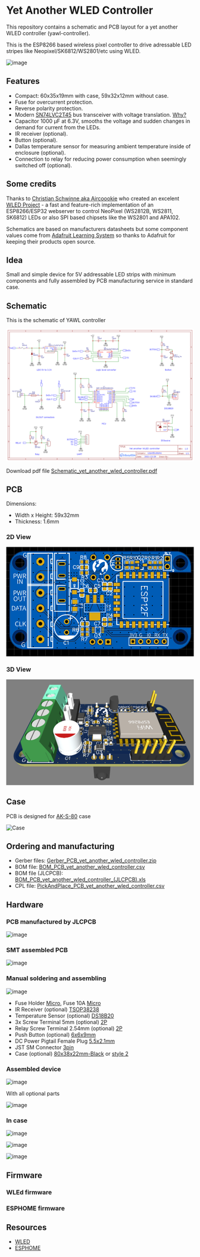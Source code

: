 # Yet Another WLED Controller
This repository contains a schematic and PCB layout for a yet another WLED controller (yawl-controller).

This is the ESP8266 based wireless pixel controller to drive adressable LED stripes like Neopixel/SK6812/WS2801/etc using WLED.

![image](https://user-images.githubusercontent.com/4923679/147882398-36ba8136-6c3f-4c54-94ed-6fc7eff5c155.png)

## Features
 - Compact: 60x35x19mm with case, 59x32x12mm  without case.
 - Fuse for overcurrent protection.
 - Reverse polarity protection.
 - Modern [SN74LVC2T45](https://www.ti.com/product/SN74LVC2T45) bus transceiver with voltage translation. [Why?](level-shifter.md)
 - Capacitor 1000 µF at 6.3V, smooths the voltage and sudden changes in demand for current from the LEDs.
 - IR receiver (optional).
 - Button (optional).
 - Dallas temperature sensor for measuring ambient temperature inside of enclosure (optional).
 - Connection to relay for reducing power consumption when seemingly switched off (optional).


## Some credits

Thanks to [Christian Schwinne aka Aircoookie](https://github.com/Aircoookie) who created an excelent [WLED Project](https://github.com/Aircoookie/WLED) - a fast and feature-rich implementation of an ESP8266/ESP32 webserver to control NeoPixel (WS2812B, WS2811, SK6812) LEDs or also SPI based chipsets like the WS2801 and APA102.

Schematics are based on manufacturers datasheets but some component values come from [Adafruit Learning System](https://learn.adafruit.com/) so thanks to Adafruit for keeping their products open source.

## Idea

Small and simple device for 5V addressable LED strips with minimum components and fully assembled by PCB manufacturing service in standard case.

## Schematic

This is the schematic of YAWL controller

![Schematic](schematic/Schematic_yet_another_wled_controller.png)

Download pdf file [Schematic_yet_another_wled_controller.pdf](Schematic_yet_another_wled_controller..pdf)

## PCB 
Dimensions: 
 - Width x Height: 59x32mm
 - Thickness: 1.6mm
 
### 2D View
![2D View](images/yawl-controller-2D-top.png)

### 3D View
![3D View](images/yawl-controller-3D.png)

## Case

PCB is designed for [AK-S-80](datasheets/AK-S-80.pdf) case

![Case](https://user-images.githubusercontent.com/4923679/147881432-e5d43037-fedc-42a0-b894-20ac5c828562.png)

## Ordering and manufacturing

 - Gerber files: [Gerber_PCB_yet_another_wled_controller.zip](fabrication/Gerber_PCB_yet_another_wled_controller.zip)
 - BOM file: [BOM_PCB_yet_another_wled_controller.csv](fabrication/BOM_PCB_yet_another_wled_controller.csv)
 - BOM file (JLCPCB): [BOM_PCB_yet_another_wled_controller_(JLCPCB).xls](fabrication/BOM_PCB_yet_another_wled_controller_(JLCPCB).xls)
 - CPL file: [PickAndPlace_PCB_yet_another_wled_controller.csv](fabrication/PickAndPlace_PCB_yet_another_wled_controller.csv)

## Hardware

### PCB manufactured by JLCPCB

![image](https://user-images.githubusercontent.com/4923679/147882466-71f18676-8921-4882-8fba-cf14b765dff4.png)

### SMT assembled PCB

![image](https://user-images.githubusercontent.com/4923679/148696689-2e340bda-a2ca-41d7-a06a-2582eccb4c63.png)

### Manual soldering and assembling

![image](https://user-images.githubusercontent.com/4923679/148694897-022245fe-2545-4476-af9c-1e1aab210671.png)


- Fuse Holder [Micro](https://aliexpress.ru/item/4000541087990.html), Fuse 10A [Micro](https://aliexpress.ru/item/4000568246661.html) 
- IR Receiver (optional) [TSOP38238](https://aliexpress.ru/item/32834341300.html)
- Temperature Sensor (optional) [DS18B20](https://aliexpress.ru/item/32523899337.html)
- 3x Screw Terminal 5mm (optional) [2P](https://aliexpress.ru/item/4000084631795.html)
- Relay Screw Terminal 2.54mm (optional) [2P](https://aliexpress.ru/item/4000867583795.html)
- Push Button (optional) [6x6x9mm](https://aliexpress.ru/item/32912104842.html)
- DC Power Pigtail Female Plug [5.5x2.1mm](https://www.aliexpress.com/af/pigtail-dc-female-5.5x2.1mm.html)
- JST SM Connector [3pin](https://www.aliexpress.com/item/1718558728.html)
- Case (optional) [80x38x22mm-Black](https://aliexpress.ru/item/1005002656761229.html) or [style 2](https://aliexpress.ru/item/1005001677364663.html)


### Assembled device

![image](https://user-images.githubusercontent.com/4923679/148697657-2daef0c1-f44f-4adf-8553-6ab3f9439131.png)

With all optional parts

![image](https://user-images.githubusercontent.com/4923679/147888345-70d8bd42-2948-4fa1-be34-e6b01872076f.png)

### In case 

![image](https://user-images.githubusercontent.com/4923679/148032996-d19bc7c6-6186-4781-a3dc-3bb93251a463.png)

![image](https://user-images.githubusercontent.com/4923679/148697547-6ecd030d-4e01-4a6e-99d4-b3630c6631d2.png)

![image](https://user-images.githubusercontent.com/4923679/147910294-025f5615-0d9f-4f5f-8741-5f771bf4f7ec.png)

## Firmware

### WLEd firmware

### ESPHOME firmware


## Resources
 - [WLED](https://github.com/Aircoookie/WLED) 
 - [ESPHOME](https://esphome.io/)
 
